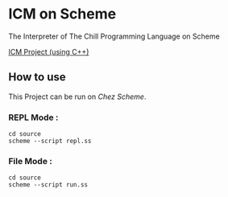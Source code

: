 # ICM on Scheme

The Interpreter of The Chill Programming Language on Scheme

[ICM Project (using C++)](https://github.com/ChillMagic/ICM)

## How to use

This Project can be run on *Chez Scheme*.

### REPL Mode :

```
cd source
scheme --script repl.ss
```

### File Mode :

```
cd source
scheme --script run.ss
```
